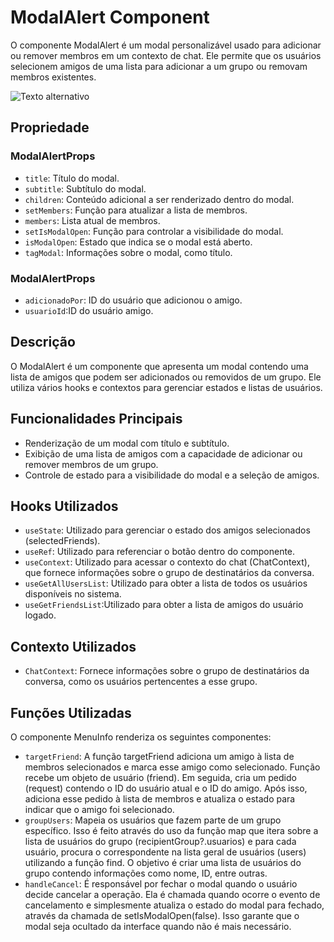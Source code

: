 # **ModalAlert Component**
O componente ModalAlert é um modal personalizável usado para adicionar ou remover membros em um contexto de chat. Ele permite que os usuários selecionem amigos de uma lista para adicionar a um grupo ou removam membros existentes.

![Texto alternativo](../../../../../../imagens/modalAlert.png)

## **Propriedade**

### **ModalAlertProps**
- `title`: Título do modal.
- `subtitle`: Subtítulo do modal.
- `children`:  Conteúdo adicional a ser renderizado dentro do modal.
- `setMembers`: Função para atualizar a lista de membros.
- `members`: Lista atual de membros. 
- `setIsModalOpen`: Função para controlar a visibilidade do modal.
- `isModalOpen`:  Estado que indica se o modal está aberto.
- `tagModal`:  Informações sobre o modal, como título.
### **ModalAlertProps**
- `adicionadoPor`: ID do usuário que adicionou o amigo.
- `usuarioId`:ID do usuário amigo.
  
## **Descrição**
O ModalAlert é um componente que apresenta um modal contendo uma lista de amigos que podem ser adicionados ou removidos de um grupo. Ele utiliza vários hooks e contextos para gerenciar estados e listas de usuários.
## **Funcionalidades Principais**

- Renderização de um modal com título e subtítulo.
- Exibição de uma lista de amigos com a capacidade de adicionar ou remover membros de um grupo.
- Controle de estado para a visibilidade do modal e a seleção de amigos.
## **Hooks Utilizados**
- `useState`: Utilizado para gerenciar o estado dos amigos selecionados (selectedFriends).
- `useRef`: Utilizado para referenciar o botão dentro do componente.
- `useContext`:  Utilizado para acessar o contexto do chat (ChatContext), que fornece informações sobre o grupo de destinatários da conversa.
- `useGetAllUsersList`: Utilizado para obter a lista de todos os usuários disponíveis no sistema.
- `useGetFriendsList`:Utilizado para obter a lista de amigos do usuário logado.
## **Contexto Utilizados**
- `ChatContext`: Fornece informações sobre o grupo de destinatários da conversa, como os usuários pertencentes a esse grupo.


## **Funções Utilizadas**
O componente MenuInfo renderiza os seguintes componentes:

- `targetFriend`: A função targetFriend adiciona um amigo à lista de membros selecionados e marca esse amigo como selecionado. Função recebe um objeto de usuário (friend). Em seguida, cria um pedido (request) contendo o ID do usuário atual e o ID do amigo. Após isso, adiciona esse pedido à lista de membros e atualiza o estado para indicar que o amigo foi selecionado.
- `groupUsers`: Mapeia os usuários que fazem parte de um grupo específico. Isso é feito através do uso da função map que itera sobre a lista de usuários do grupo (recipientGroup?.usuarios) e para cada usuário, procura o correspondente na lista geral de usuários (users) utilizando a função find. O objetivo é criar uma lista de usuários do grupo contendo informações como nome, ID, entre outras.
- `handleCancel`: É responsável por fechar o modal quando o usuário decide cancelar a operação. Ela é chamada quando ocorre o evento de cancelamento e simplesmente atualiza o estado do modal para fechado, através da chamada de setIsModalOpen(false). Isso garante que o modal seja ocultado da interface quando não é mais necessário.








